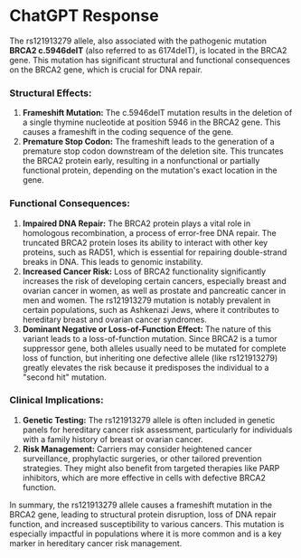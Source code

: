 # ChatGPT Response

The rs121913279 allele, also associated with the pathogenic mutation **BRCA2 c.5946delT** (also referred to as 6174delT), is located in the BRCA2 gene. This mutation has significant structural and functional consequences on the BRCA2 gene, which is crucial for DNA repair.

### Structural Effects:
1. **Frameshift Mutation:** The c.5946delT mutation results in the deletion of a single thymine nucleotide at position 5946 in the BRCA2 gene. This causes a frameshift in the coding sequence of the gene.
2. **Premature Stop Codon:** The frameshift leads to the generation of a premature stop codon downstream of the deletion site. This truncates the BRCA2 protein early, resulting in a nonfunctional or partially functional protein, depending on the mutation's exact location in the gene.

### Functional Consequences:
1. **Impaired DNA Repair:** The BRCA2 protein plays a vital role in homologous recombination, a process of error-free DNA repair. The truncated BRCA2 protein loses its ability to interact with other key proteins, such as RAD51, which is essential for repairing double-strand breaks in DNA. This leads to genomic instability.
2. **Increased Cancer Risk:** Loss of BRCA2 functionality significantly increases the risk of developing certain cancers, especially breast and ovarian cancer in women, as well as prostate and pancreatic cancer in men and women. The rs121913279 mutation is notably prevalent in certain populations, such as Ashkenazi Jews, where it contributes to hereditary breast and ovarian cancer syndromes.
3. **Dominant Negative or Loss-of-Function Effect:** The nature of this variant leads to a loss-of-function mutation. Since BRCA2 is a tumor suppressor gene, both alleles usually need to be mutated for complete loss of function, but inheriting one defective allele (like rs121913279) greatly elevates the risk because it predisposes the individual to a "second hit" mutation.

### Clinical Implications:
1. **Genetic Testing:** The rs121913279 allele is often included in genetic panels for hereditary cancer risk assessment, particularly for individuals with a family history of breast or ovarian cancer.
2. **Risk Management:** Carriers may consider heightened cancer surveillance, prophylactic surgeries, or other tailored prevention strategies. They might also benefit from targeted therapies like PARP inhibitors, which are more effective in cells with defective BRCA2 function.

In summary, the rs121913279 allele causes a frameshift mutation in the BRCA2 gene, leading to structural protein disruption, loss of DNA repair function, and increased susceptibility to various cancers. This mutation is especially impactful in populations where it is more common and is a key marker in hereditary cancer risk management.